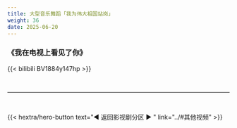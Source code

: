```yaml
---
title: 大型音乐舞蹈「我为伟大祖国站岗」
weight: 36
date: 2025-06-20
---
```


### 《我在电视上看见了你》

{{< bilibili BV1884y147hp >}}


<br>
<hr>
<br>

{{< hextra/hero-button text="◀ 返回影视剧分区 ▶ " link="../#其他视频" >}}